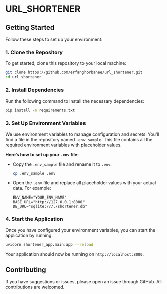 # URL_SHORTENER

## Getting Started

Follow these steps to set up your environment:

### 1. Clone the Repository

To get started, clone this repository to your local machine:

```bash
git clone https://github.com/erfanghorbanee/url_shortener.git
cd url_shortener
```

### 2. Install Dependencies

Run the following command to install the necessary dependencies:

```bash
pip install -m requirements.txt
```

### 3. Set Up Environment Variables

We use environment variables to manage configuration and secrets. You'll find a file in the repository named `.env_sample`. This file contains all the required environment variables with placeholder values.

**Here’s how to set up your `.env` file:**

- Copy the `.env_sample` file and rename it to `.env`:

    ```bash
    cp .env_sample .env
    ```

- Open the `.env` file and replace all placeholder values with your actual data. For example:

    ```plaintext
    ENV_NAME="YOUR_ENV_NAME"
    BASE_URL="http://127.0.0.1:8000"
    DB_URL="sqlite:///./shortener.db"
    ```

### 4. Start the Application

Once you have configured your environment variables, you can start the application by running:

```bash
uvicorn shortener_app.main:app --reload
```

Your application should now be running on `http://localhost:8000`.

## Contributing

If you have suggestions or issues, please open an issue through GitHub. All contributions are welcomed.
